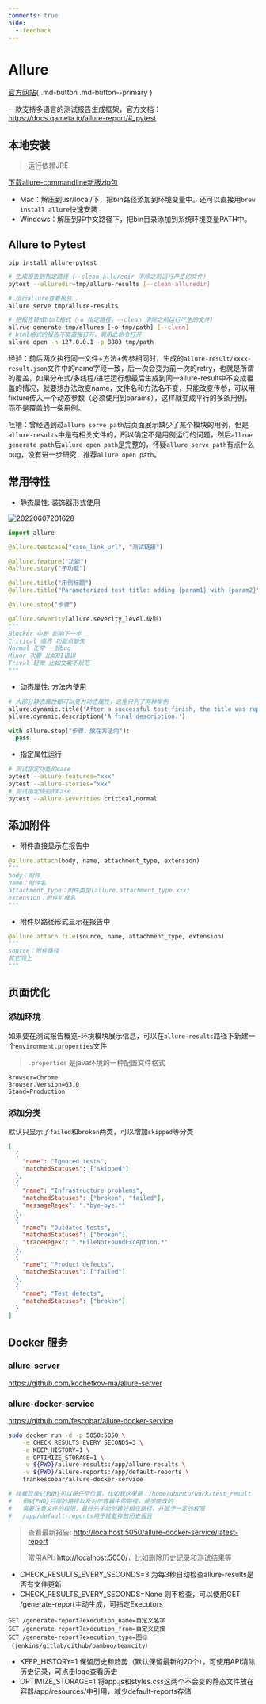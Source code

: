 ```yaml
---
comments: true
hide:
  - feedback
---
```


# Allure

[官方网站](https://qameta.io/allure-report/){ .md-button .md-button--primary }

一款支持多语言的测试报告生成框架，官方文档：<https://docs.qameta.io/allure-report/#_pytest>

## 本地安装

> 运行依赖JRE

[下载allure-commandline新版zip包](https://repo.maven.apache.org/maven2/io/qameta/allure/allure-commandline/)

- Mac：解压到usr/local/下，把bin路径添加到环境变量中。还可以直接用`brew install allure`快速安装
- Windows：解压到非中文路径下，把bin目录添加到系统环境变量PATH中。

## Allure to Pytest

`pip install allure-pytest`

```bash
# 生成报告到指定路径（--clean-alluredir 清除之前运行产生的文件）
pytest --alluredir=tmp/allure-results [--clean-alluredir]

# 运行allure查看报告
allure serve tmp/allure-results
```

```bash
# 把报告转成html格式（-o 指定路径，--clean 清除之前运行产生的文件）
allrue generate tmp/allures [-o tmp/path] [--clean]
# html格式的报告不能直接打开，需用此命令打开
allure open -h 127.0.0.1 -p 8883 tmp/path
```

经验：前后两次执行同一文件+方法+传参相同时，生成的`allure-result/xxxx-result.json`文件中的name字段一致，后一次会变为前一次的retry，也就是所谓的覆盖，如果分布式/多线程/进程运行想最后生成到同一allure-result中不变成覆盖的情况，就要想办法改变name，文件名和方法名不变，只能改变传参，可以用fixture传入一个动态参数（必须使用到params），这样就变成平行的多条用例，而不是覆盖的一条用例。

吐槽：曾经遇到过`allure serve path`后页面展示缺少了某个模块的用例，但是`allure-results`中是有相关文件的，所以确定不是用例运行的问题，然后`allrue generate path`后`allure open path`是完整的，怀疑`allure serve path`有点什么bug，没有进一步研究，推荐`allure open path`。

## 常用特性

- 静态属性: 装饰器形式使用

![20220607201628](http://image.zuoright.com/20220607201628.png)

```python
import allure

@allure.testcase("case_link_url", "测试链接")

@allure.feature("功能")
@allure.story("子功能")

@allure.title("用例标题")
@allure.title("Parameterized test title: adding {param1} with {param2}")  # 可以使用变量

@allure.step("步骤")

@allure.severity(allure.severity_level.级别)
"""
Blocker 中断 影响下一步
Critical 临界 功能点缺失
Normal 正常 一般bug
Minor 次要 比如UI错误
Trival 轻微 比如文案不规范
"""
```

- 动态属性: 方法内使用

```python
# 大部分静态属性都可以变为动态属性，这里只列了两种举例
allure.dynamic.title('After a successful test finish, the title was replaced with this line.')
allure.dynamic.description('A final description.')

with allure.step("步骤，放在方法内"):
  pass
```

- 指定属性运行

```bash
# 测试指定功能的case
pytest --allure-features="xxx"
pytest --allure-stories="xxx"
# 测试指定级别的Case
pytest --allure-severities critical,normal
```

## 添加附件

- 附件直接显示在报告中

```python
@allure.attach(body, name, attachment_type, extension)
"""
body：附件
name：附件名
attachment_type：附件类型(allure.attachment_type.xxx)
extension：附件扩展名
"""
```

- 附件以路径形式显示在报告中

```python
@allure.attach.file(source, name, attachment_type, extension)
"""
source：附件路径
其它同上
"""
```

## 页面优化

### 添加环境

如果要在测试报告概览-环境模块展示信息，可以在`allure-results`路径下新建一个`environment.properties`文件

> `.properties` 是java环境的一种配置文件格式

```properties
Browser=Chrome
Browser.Version=63.0
Stand=Production
```

### 添加分类

默认只显示了`failed`和`broken`两类，可以增加`skipped`等分类

```json
[
  {
    "name": "Ignored tests", 
    "matchedStatuses": ["skipped"] 
  },
  {
    "name": "Infrastructure problems",
    "matchedStatuses": ["broken", "failed"],
    "messageRegex": ".*bye-bye.*" 
  },
  {
    "name": "Outdated tests",
    "matchedStatuses": ["broken"],
    "traceRegex": ".*FileNotFoundException.*" 
  },
  {
    "name": "Product defects",
    "matchedStatuses": ["failed"]
  },
  {
    "name": "Test defects",
    "matchedStatuses": ["broken"]
  }
]
```

## Docker 服务

### allure-server

<https://github.com/kochetkov-ma/allure-server>

### allure-docker-service

<https://github.com/fescobar/allure-docker-service>

```bash
sudo docker run -d -p 5050:5050 \
    -e CHECK_RESULTS_EVERY_SECONDS=3 \
    -e KEEP_HISTORY=1 \
    -e OPTIMIZE_STORAGE=1 \
    -v ${PWD}/allure-results:/app/allure-results \
    -v ${PWD}/allure-reports:/app/default-reports \
    frankescobar/allure-docker-service

# 挂载目录${PWD}可以是任何位置，比如我这里是：/home/ubuntu/work/test_result
#   但${PWD}后面的路径以及对应容器中的路径，是不能改的
#   需要注意文件的权限，最好先手动创建好相应路径，并赋予一定的权限
#   /app/default-reports用于挂载存放历史报告
```

> 查看最新报告: <http://localhost:5050/allure-docker-service/latest-report>
>
> 常用API: <http://localhost:5050/>，比如删除历史记录和测试结果等

- CHECK_RESULTS_EVERY_SECONDS=3 为每3秒自动检查allure-results是否有文件更新
- CHECK_RESULTS_EVERY_SECONDS=None 则不检查，可以使用GET /generate-report主动生成，可指定Executors

```text
GET /generate-report?execution_name=自定义名字
GET /generate-report?execution_from=自定义链接
GET /generate-report?execution_type=图标（jenkins/gitlab/github/bamboo/teamcity）
```

- KEEP_HISTORY=1 保留历史和趋势（默认保留最新的20个），可使用API清除历史记录，可点击logo查看历史
- OPTIMIZE_STORAGE=1 将app.js和styles.css这两个不会变的静态文件放在容器/app/resources/中引用，减少default-reports存储

